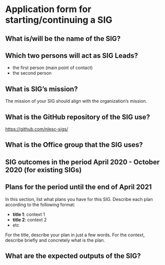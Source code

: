 # Application form for starting/continuing a SIG

## What is/will be the name of the SIG?
<!--  Pick a name that reflects the goal of the SIG.
      Make it specific enough to be meaningful,
      but broad enough to give you room  to shift focus when necessary.  -->

## Which two persons will act as SIG Leads?
<!--  Please make sure to have two SIG leads to reduce bus factor. One of them
      should act as main point of contact.
      SIG leads are allowed to write the hours dedicated to organizing
      SIG activities under the R&D budget. Please mention in the notes the
      name of your SIG:
        Account: 000104
        Project: 00020213
        Hour type: 00072
        Notes: Hours for X SIG
       -->
- the first person (main point of contact)
- the second person

## What is SIG’s mission?
<!--  help text goes here  -->
The mission of your SIG should align with the organization’s mission.

## What is the GitHub repository of the SIG use?
<!--  Please transfer your SIG existing repo to this GitHub organization  -->
https://github.com/nlesc-sigs/<some-repo>

## What is the Office group that the SIG uses?
<!--  help text goes here  -->

## SIG outcomes in the period April 2020 - October 2020 (for existing SIGs)
<!--  As a simple list of activities in this period is enough.  -->

## Plans for the period until the end of April 2021
<!--  help text goes here  -->
In this section, list what plans you have for this SIG. Describe each plan according to the following format:

- **title 1**: context 1
- **title 2**: context 2
- etc

For the title, describe your plan in just a few words. For the context, describe briefly and concretely what is the plan.

## What are the expected outputs of the SIG?
<!--  Think of internal as well as external dissemination targets -->
